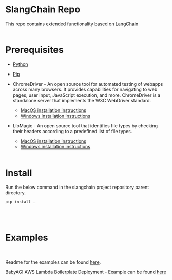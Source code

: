 #  SlangChain Repo  
This repo contains extended functionality based on [LangChain](https://github.com/hwchase17/langchain)
<br><br>
# Prerequisites

- [Python](https://www.python.org/downloads/)

- [Pip](https://pip.pypa.io/en/stable/installation/)

- ChromeDriver - An open source tool for automated testing of webapps across many browsers. It provides capabilities for navigating to web pages, user input, JavaScript execution, and more.  ChromeDriver is a standalone server that implements the W3C WebDriver standard.
  - [MacOS installation instructions](https://til.simonwillison.net/saelenium/selenium-python-macos)
  - [Windows installation instructions](https://jonathansoma.com/lede/foundations-2018/classes/selenium/selenium-windows-install/)

- LibMagic - An open source tool that identifies file types by checking their headers according to a predefined list of file types.
  - [MacOS installation instructions](https://pypi.org/project/python-magic/#:~:text=python%2Dmagic%2Dbin-,OSX,-When%20using%20Homebrew)
  - [Windows installation instructions](https://pypi.org/project/python-magic/#:~:text=get%20install%20libmagic1-,Windows,-You%27ll%20need%20DLLs)
<br><br>
# Install  

Run the below command in the slangchain project repository parent directory.

```
pip install .
```
<br><br>

# Examples

<br>

Readme for the examples can be found [here](./docs/modules/README.md).

BabyAGI AWS Lambda Boilerplate Deployment - Example can be found [here](./aws/examples/serverless-baby-agi)